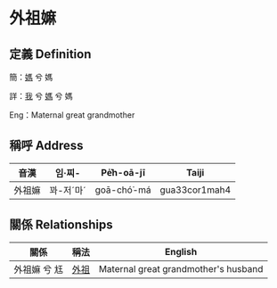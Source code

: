 # 外祖嫲
## 定義 Definition
簡：[媽](member3.md) 兮 媽

詳：[我](member1.md) 兮 [媽](member3.md) 兮 媽

Eng：Maternal great grandmother

## 稱呼 Address

音漢 | 임·찌- | Pe̍͘h-oā-jī | Taiji
--- | --- | --- | --- 
外祖嫲 | 꽈-저ˊ마ˊ | goā-chó͘-má | gua33cor1mah4 


## 關係 Relationships

關係 | 稱法 | English
--- | --- | --- 
外祖嫲 兮 尪 | [外祖](member44.md) | Maternal great grandmother's husband
